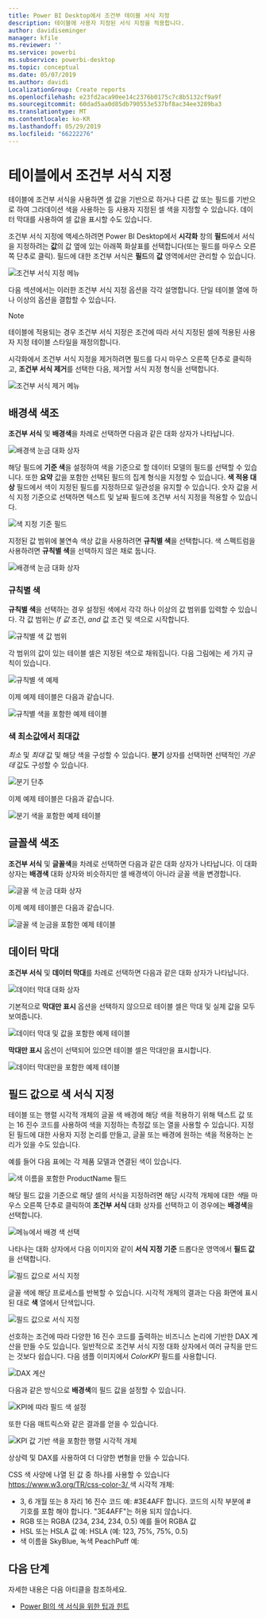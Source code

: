 ```yaml
---
title: Power BI Desktop에서 조건부 테이블 서식 지정
description: 테이블에 사용자 지정된 서식 지정을 적용합니다.
author: davidiseminger
manager: kfile
ms.reviewer: ''
ms.service: powerbi
ms.subservice: powerbi-desktop
ms.topic: conceptual
ms.date: 05/07/2019
ms.author: davidi
LocalizationGroup: Create reports
ms.openlocfilehash: e23fd2aca90ee14c2376b0175c7c8b5132cf9a9f
ms.sourcegitcommit: 60dad5aa0d85db790553e537bf8ac34ee3289ba3
ms.translationtype: MT
ms.contentlocale: ko-KR
ms.lasthandoff: 05/29/2019
ms.locfileid: "66222276"
---
```

# <a name="conditional-formatting-in-tables"></a>테이블에서 조건부 서식 지정 
테이블에 조건부 서식을 사용하면 셀 값을 기반으로 하거나 다른 값 또는 필드를 기반으로 하여 그라데이션 색을 사용하는 등 사용자 지정된 셀 색을 지정할 수 있습니다. 데이터 막대를 사용하여 셀 값을 표시할 수도 있습니다. 

조건부 서식 지정에 액세스하려면 Power BI Desktop에서 **시각화** 창의 **필드**에서 서식을 지정하려는 **값**의 값 옆에 있는 아래쪽 화살표를 선택합니다(또는 필드를 마우스 오른쪽 단추로 클릭). 필드에 대한 조건부 서식은 **필드**의 **값** 영역에서만 관리할 수 있습니다.

![조건부 서식 지정 메뉴](media/desktop-conditional-table-formatting/table-formatting-0-popup-menu.png)

다음 섹션에서는 이러한 조건부 서식 지정 옵션을 각각 설명합니다. 단일 테이블 열에 하나 이상의 옵션을 결합할 수 있습니다.

> [!NOTE]
> 테이블에 적용되는 경우 조건부 서식 지정은 조건에 따라 서식 지정된 셀에 적용된 사용자 지정 테이블 스타일을 재정의합니다.

시각화에서 조건부 서식 지정을 제거하려면 필드를 다시 마우스 오른쪽 단추로 클릭하고, **조건부 서식 제거**를 선택한 다음, 제거할 서식 지정 형식을 선택합니다.

![조건부 서식 제거 메뉴](media/desktop-conditional-table-formatting/table-formatting-1-remove.png)

## <a name="background-color-scales"></a>배경색 색조

**조건부 서식** 및 **배경색**을 차례로 선택하면 다음과 같은 대화 상자가 나타납니다.

![배경색 눈금 대화 상자](media/desktop-conditional-table-formatting/table-formatting-1-default-dialog.png)

해당 필드에 **기준 색**을 설정하여 색을 기준으로 할 데이터 모델의 필드를 선택할 수 있습니다. 또한 **요약** 값을 포함한 선택된 필드의 집계 형식을 지정할 수 있습니다. **색 적용 대상** 필드에서 색이 지정된 필드를 지정하므로 일관성을 유지할 수 있습니다. 숫자 값을 서식 지정 기준으로 선택하면 텍스트 및 날짜 필드에 조건부 서식 지정을 적용할 수 있습니다.

![색 지정 기준 필드](media/desktop-conditional-table-formatting/table-formatting-1-apply-color-to.png)

지정된 값 범위에 불연속 색상 값을 사용하려면 **규칙별 색**을 선택합니다. 색 스펙트럼을 사용하려면 **규칙별 색**을 선택하지 않은 채로 둡니다. 

![배경색 눈금 대화 상자](media/desktop-conditional-table-formatting/table-formatting-1-color-by-rules-dialog.png)

### <a name="color-by-rules"></a>규칙별 색

**규칙별 색**을 선택하는 경우 설정된 색에서 각각 하나 이상의 값 범위를 입력할 수 있습니다.  각 값 범위는 *If 값* 조건, *and* 값 조건 및 색으로 시작합니다.

![규칙별 색 값 범위](media/desktop-conditional-table-formatting/table-formatting-1-color-by-rules-if-value.png)

각 범위의 값이 있는 테이블 셀은 지정된 색으로 채워집니다. 다음 그림에는 세 가지 규칙이 있습니다.

![규칙별 색 예제](media/desktop-conditional-table-formatting/table-formatting-1-color-by-rules.png)

이제 예제 테이블은 다음과 같습니다.

![규칙별 색을 포함한 예제 테이블](media/desktop-conditional-table-formatting/table-formatting-1-color-by-rules-table.png)


### <a name="color-minimum-to-maximum"></a>색 최소값에서 최대값

*최소* 및 *최대* 값 및 해당 색을 구성할 수 있습니다. **분기** 상자를 선택하면 선택적인 *가운데* 값도 구성할 수 있습니다.

![분기 단추](media/desktop-conditional-table-formatting/table-formatting-1-diverging.png)

이제 예제 테이블은 다음과 같습니다.

![분기 색을 포함한 예제 테이블](media/desktop-conditional-table-formatting/table-formatting-1-diverging-table.png)

## <a name="font-color-scales"></a>글꼴색 색조

**조건부 서식** 및 **글꼴색**을 차례로 선택하면 다음과 같은 대화 상자가 나타납니다. 이 대화 상자는 **배경색** 대화 상자와 비슷하지만 셀 배경색이 아니라 글꼴 색을 변경합니다.

![글꼴 색 눈금 대화 상자](media/desktop-conditional-table-formatting/table-formatting-2-diverging.png)

이제 예제 테이블은 다음과 같습니다.

![글꼴 색 눈금을 포함한 예제 테이블](media/desktop-conditional-table-formatting/table-formatting-2-table.png)

## <a name="data-bars"></a>데이터 막대

**조건부 서식** 및 **데이터 막대**를 차례로 선택하면 다음과 같은 대화 상자가 나타납니다. 

![데이터 막대 대화 상자](media/desktop-conditional-table-formatting/table-formatting-3-default.png)

기본적으로 **막대만 표시** 옵션을 선택하지 않으므로 테이블 셀은 막대 및 실제 값을 모두 보여줍니다.

![데이터 막대 및 값을 포함한 예제 테이블](media/desktop-conditional-table-formatting/table-formatting-3-default-table.png)

**막대만 표시** 옵션이 선택되어 있으면 테이블 셀은 막대만을 표시합니다.

![데이터 막대만을 포함한 예제 테이블](media/desktop-conditional-table-formatting/table-formatting-3-default-table-bars.png)

## <a name="color-formatting-by-field-value"></a>필드 값으로 색 서식 지정

테이블 또는 행렬 시각적 개체의 글꼴 색 배경에 해당 색을 적용하기 위해 텍스트 값 또는 16 진수 코드를 사용하여 색을 지정하는 측정값 또는 열을 사용할 수 있습니다. 지정된 필드에 대한 사용자 지정 논리를 만들고, 글꼴 또는 배경에 원하는 색을 적용하는 논리가 있을 수도 있습니다.

예를 들어 다음 표에는 각 제품 모델과 연결된 색이 있습니다. 

![색 이름을 포함한 ProductName 필드](media/desktop-conditional-table-formatting/conditional-table-formatting_01.png)

해당 필드 값을 기준으로 해당 셀의 서식을 지정하려면 해당 시각적 개체에 대한 *색*을 마우스 오른쪽 단추로 클릭하여 **조건부 서식** 대화 상자를 선택하고 이 경우에는 **배경색**을 선택합니다. 

![메뉴에서 배경 색 선택](media/desktop-conditional-table-formatting/conditional-table-formatting_02.png)

나타나는 대화 상자에서 다음 이미지와 같이 **서식 지정 기준** 드롭다운 영역에서 **필드 값**을 선택합니다.

![필드 값으로 서식 지정](media/desktop-conditional-table-formatting/conditional-table-formatting_03.png)

글꼴 색에 해당 프로세스를 반복할 수 있습니다. 시각적 개체의 결과는 다음 화면에 표시된 대로 **색** 열에서 단색입니다.

![필드 값으로 서식 지정](media/desktop-conditional-table-formatting/conditional-table-formatting_04.png)

선호하는 조건에 따라 다양한 16 진수 코드를 출력하는 비즈니스 논리에 기반한 DAX 계산을 만들 수도 있습니다. 일반적으로 조건부 서식 지정 대화 상자에서 여러 규칙을 만드는 것보다 쉽습니다. 다음 샘플 이미지에서 *ColorKPI* 필드를 사용합니다.

![DAX 계산](media/desktop-conditional-table-formatting/conditional-table-formatting_05.png)

다음과 같은 방식으로 **배경색**의 필드 값을 설정할 수 있습니다.

![KPI에 따라 필드 색 설정](media/desktop-conditional-table-formatting/conditional-table-formatting_06.png)

또한 다음 매트릭스와 같은 결과를 얻을 수 있습니다.

![KPI 값 기반 색을 포함한 행렬 시각적 개체](media/desktop-conditional-table-formatting/conditional-table-formatting_07.png)

상상력 및 DAX를 사용하여 더 다양한 변형을 만들 수 있습니다.

CSS 색 사양에 나열 된 값 중 하나를 사용할 수 있습니다 [ https://www.w3.org/TR/css-color-3/ ](https://www.w3.org/TR/css-color-3/) 색 시각적 개체:
* 3, 6 개월 또는 8 자리 16 진수 코드 예: #3E4AFF 합니다. 코드의 시작 부분에 # 기호를 포함 해야 합니다. "3E4AFF"는 허용 되지 않습니다. 
* RGB 또는 RGBA (234, 234, 234, 0.5) 예를 들어 RGBA 값
* HSL 또는 HSLA 값 예: HSLA (예: 123, 75%, 75%, 0.5)
* 색 이름을 SkyBlue, 녹색 PeachPuff 예: 

## <a name="next-steps"></a>다음 단계
자세한 내용은 다음 아티클을 참조하세요.  

* [Power BI의 색 서식을 위한 팁과 힌트](visuals/service-tips-and-tricks-for-color-formatting.md)  

